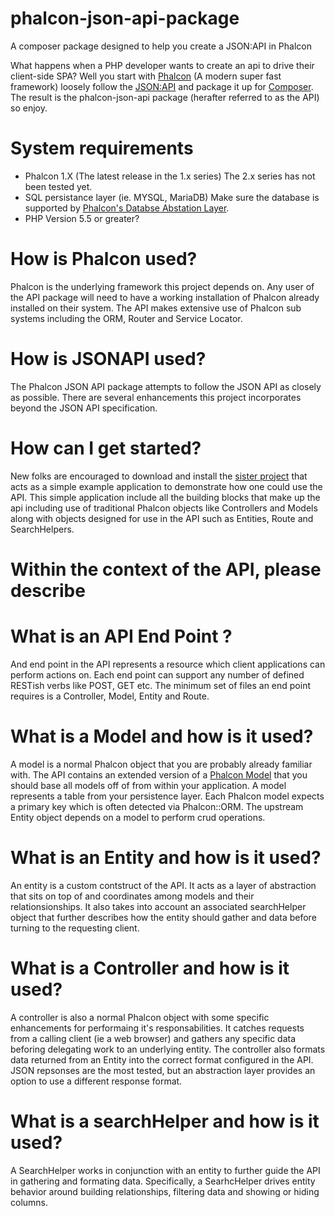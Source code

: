 # phalcon-json-api-package
A composer package designed to help you create a JSON:API in Phalcon

What happens when a PHP developer wants to create an api to drive their client-side SPA?  Well you start with [Phalcon](http://phalconphp.com/en/) (A modern super fast framework) loosely follow the [JSON:API](http://jsonapi.org/) and package it up for [Composer](https://getcomposer.org/).  The result is the phalcon-json-api package (herafter referred to as the API) so enjoy.

# System requirements
- Phalcon 1.X (The latest release in the 1.x series)  The 2.x series has not been tested yet.
- SQL persistance layer (ie. MYSQL, MariaDB)  Make sure the database is supported by [Phalcon's Databse Abstation Layer](https://docs.phalconphp.com/en/latest/reference/db.html).
- PHP Version 5.5 or greater?

# How is Phalcon used?
Phalcon is the underlying framework this project depends on.  Any user of the API package will need to have a working installation of Phalcon already installed on their system.  The API makes extensive use of Phalcon sub systems including the ORM, Router and Service Locator.

# How is JSONAPI used?
The Phalcon JSON API package attempts to follow the JSON API as closely as possible.  There are several enhancements this project incorporates beyond the JSON API specification.

# How can I get started?
New folks are encouraged to download and install the [sister project](https://github.com/gte451f/phalcon-json-api) that acts as a simple example application to demonstrate how one could use the API.  This simple application include all the building blocks that make up the api including use of traditional Phalcon objects like Controllers and Models along with objects designed for use in the API such as Entities, Route and SearchHelpers.

# Within the context of the API, please describe

# What is an API End Point ?
And end point in the API represents a resource which client applications can perform actions on.  Each end point can support any number of defined RESTish verbs like POST, GET etc. The minimum set of files an end point requires is a Controller, Model, Entity and Route.

# What is a Model and how is it used?
A model is a normal Phalcon object that you are probably already familiar with.  The API contains an extended version of a [Phalcon Model](https://docs.phalconphp.com/en/latest/reference/models.html) that you should base all models off of from within your application.  A model represents a table from your persistence layer.  Each Phalcon model expects a primary key which is often detected via Phalcon::ORM.  The upstream Entity object depends on a model to perform crud operations.  

# What is an Entity and how is it used?
An entity is a custom contstruct of the API.  It acts as a layer of abstraction that sits on top of and coordinates among models and their relationsionships.  It also takes into account an associated searchHelper object that further describes how the entity should gather and data before turning to the requesting client.

# What is a Controller and how is it used?
A controller is also a normal Phalcon object with some specific enhancements for performaing it's responsabilities.  It catches requests from a calling client (ie a web browser) and gathers any specific data beforing delegating work to an underlying entity.  The controller also formats data returned from an Entity into the correct format configured in the API.  JSON repsonses are the most tested, but an abstraction layer provides an option to use a different response format.

# What is a searchHelper and how is it used?
A SearchHelper works in conjunction with an entity to further guide the API in gathering and formating data.  Specifically, a SearhcHelper drives entity behavior around building relationships, filtering data and showing or hiding columns.
